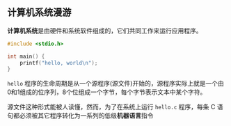 
## 计算机系统漫游

**计算机系统**是由硬件和系统软件组成的，它们共同工作来运行应用程序。

```c
#include <stdio.h>

int main() {
    printf("hello, world\n");
}
```

`hello` 程序的生命周期是从一个源程序(源文件)开始的，源程序实际上就是一个由0和1组成的位序列，8个位组成一个字节，每个字节表示文本中某个字符。

源文件这种形式能被人读懂，然而，为了在系统上运行 `hello.c` 程序，每条 C 语句都必须被其它程序转化为一系列的低级**机器语言**指令
